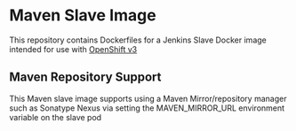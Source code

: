 Maven Slave Image
====================

This repository contains Dockerfiles for a Jenkins Slave Docker image intended for 
use with [OpenShift v3](https://github.com/openshift/origin)

Maven Repository Support
---------------------------------
This Maven slave image supports using a Maven Mirror/repository manager such as Sonatype Nexus via setting the MAVEN_MIRROR_URL environment variable on the slave pod
